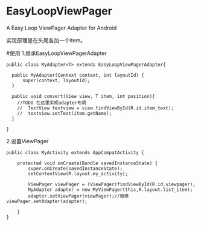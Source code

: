 # EasyLoopViewPager
A Easy Loop ViewPager Adapter for Android

实现原理是在头尾各加一个item。

#使用
1.继承EasyLoopViewPagerAdapter

    public class MyAdapter<T> extends EasyLoopViewPagerAdapter{

      public MyAdapter(Context context, int layoutId) {
          super(context, layoutId);
      }
      
      public void convert(View view, T item, int position){
        //TODO 在这里实现adapter布局
        //	TextView textview = view.findViewById(R.id.item_text);
        //	textview.setText(item.getName);
      }
      
    }
    
2.设置ViewPager

    public class MyActivity extends AppCompatActivity {

        protected void onCreate(Bundle savedInstanceState) {
            super.onCreate(savedInstanceState);
            setContentView(R.layout.my_activity);
            
            ViewPager viewPager = (ViewPager)findViewById(R.id.viewpager);
            MyAdapter adapter = new MyViewPager(this,R.layout.list_item);
            adapter.setViewPager(viewPager);//替换viewPager.setAdapter(adapter);
            
        }
    }
     
